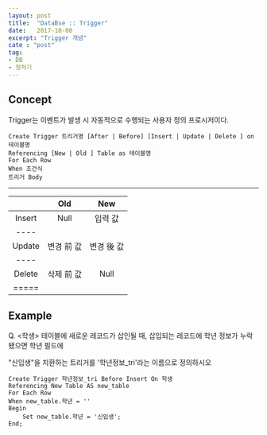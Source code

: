 ```yaml
---
layout: post
title:  "DataBse :: Trigger"
date:   2017-10-08
excerpt: "Trigger 개념"
cate : "post"
tag:
- DB
- 정처기
---
```


## Concept

Trigger는 이벤트가 발생 시 자동적으로 수행되는 사용자 정의 프로시저이다.

 ```
Create Trigger 트리거명 [After | Before] [Insert | Update | Delete ] on 테이블명
Referencing [New | Old ] Table as 테이블명
For Each Row
When 조건식
트리거 Body
```    


 ---


|  | Old | New |
|:-------:|:-------:|:-------:|
| Insert   | Null   | 입력 값   |
|----
| Update   | 변경 前 값   | 변경 後 값   |
|----
| Delete   | 삭제 前 값   | Null   |
|=====

## Example


Q. <학생> 테이블에 새로운 레코드가 삽인될 때, 삽입되는 레코드에 학년 정보가 누락됐으면 학년 필드에

"신입생"을 치환하는 트리거를 '학년정보_tri'라는 이름으로 정의하시오


```    
Create Trigger 학년정보_tri Before Insert On 학생
Referencing New Table AS new_table
For Each Row
When new_table.학년 = ''
Begin
    Set new_table.학년 = '신입생';
End;
```    

